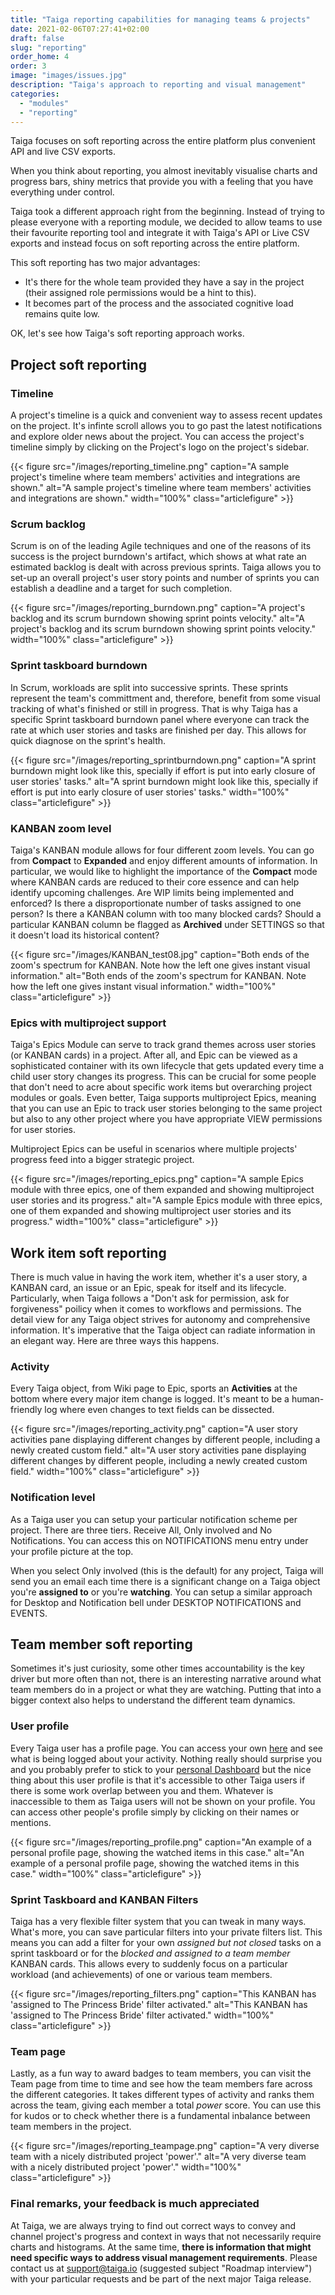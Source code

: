 ```yaml
---
title: "Taiga reporting capabilities for managing teams & projects"
date: 2021-02-06T07:27:41+02:00
draft: false
slug: "reporting"
order_home: 4
order: 3
image: "images/issues.jpg"
description: "Taiga's approach to reporting and visual management"
categories:
  - "modules"
  - "reporting"
---
```


Taiga focuses on soft reporting across the entire platform plus convenient API and live CSV exports.

When you think about reporting, you almost inevitably visualise charts and progress bars, shiny metrics that provide you with a feeling that you have everything under control.

Taiga took a different approach right from the beginning. Instead of trying to please everyone with a reporting module, we decided to allow teams to use their favourite reporting tool and integrate it with Taiga's API or Live CSV exports and instead focus on soft reporting across the entire platform.

This soft reporting has two major advantages:

- It's there for the whole team provided they have a say in the project (their assigned role permissions would be a hint to this).
- It becomes part of the process and the associated cognitive load remains quite low.

OK, let's see how Taiga's soft reporting approach works.

## Project soft reporting

### Timeline

A project's timeline is a quick and convenient way to assess recent updates on the project. It's infinte scroll allows you to go past the latest notifications and explore older news about the project. You can access the project's timeline simply by clicking on the Project's logo on the project's sidebar.

{{< figure src="/images/reporting_timeline.png" caption="A sample project's timeline where team members' activities and integrations are shown." alt="A sample project's timeline where team members' activities and integrations are shown." width="100%" class="articlefigure" >}}

### Scrum backlog

Scrum is on of the leading Agile techniques and one of the reasons of its success is the project burndown's artifact, which shows at what rate an estimated backlog is dealt with across previous sprints. Taiga allows you to set-up an overall project's user story points and number of sprints you can establish a deadline and a target for such completion.

{{< figure src="/images/reporting_burndown.png" caption="A project's backlog and its scrum burndown showing sprint points velocity." alt="A project's backlog and its scrum burndown showing sprint points velocity." width="100%" class="articlefigure" >}}

### Sprint taskboard burndown

In Scrum, workloads are split into successive sprints. These sprints represent the team's committment and, therefore, benefit from some visual tracking of what's finished or still in progress. That is why Taiga has a specific Sprint taskboard burndown panel where everyone can track the rate at which user stories and tasks are finished per day. This allows for quick diagnose on the sprint's health.

{{< figure src="/images/reporting_sprintburndown.png" caption="A sprint burndown might look like this, specially if effort is put into early closure of user stories' tasks." alt="A sprint burndown might look like this, specially if effort is put into early closure of user stories' tasks." width="100%" class="articlefigure" >}}

### KANBAN zoom level

Taiga's KANBAN module allows for four different zoom levels. You can go from **Compact** to **Expanded** and enjoy different amounts of information. In particular, we would like to highlight the importance of the **Compact** mode where KANBAN cards are reduced to their core essence and can help identify upcoming challenges. Are WIP limits being implemented and enforced? Is there a disproportionate number of tasks assigned to one person? Is there a KANBAN column with too many blocked cards? Should a particular KANBAN column be flagged as **Archived** under SETTINGS so that it doesn't load its historical content?

{{< figure src="/images/KANBAN_test08.jpg" caption="Both ends of the zoom's spectrum for KANBAN. Note how the left one gives instant visual information." alt="Both ends of the zoom's spectrum for KANBAN. Note how the left one gives instant visual information." width="100%" class="articlefigure" >}}


### Epics with multiproject support

Taiga's Epics Module can serve to track grand themes across user stories (or KANBAN cards) in a project. After all, and Epic can be viewed as a sophisticated container with its own lifecycle that gets updated every time a child user story changes its progress. This can be crucial for some people that don't need to acre about specific work items but overarching project modules or goals. Even better, Taiga supports multiproject Epics, meaning that you can use an Epic to track user stories belonging to the same project but also to any other project where you have appropriate VIEW permissions for user stories.

Multiproject Epics can be useful in scenarios where multiple projects' progress feed into a bigger strategic project.

{{< figure src="/images/reporting_epics.png" caption="A sample Epics module with three epics, one of them expanded and showing multiproject user stories and its progress." alt="A sample Epics module with three epics, one of them expanded and showing multiproject user stories and its progress." width="100%" class="articlefigure" >}}

## Work item soft reporting

There is much value in having the work item, whether it's a user story, a KANBAN card, an issue or an Epic, speak for itself and its lifecycle. Particularly, when Taiga follows a "Don't ask for permission, ask for forgiveness" poilicy when it comes to workflows and permissions. The detail view for any Taiga object strives for autonomy and comprehensive information. It's imperative that the Taiga object can radiate information in an elegant way. Here are three ways this happens.

### Activity

Every Taiga object, from Wiki page to Epic, sports an **Activities** at the bottom where every major item change is logged. It's meant to be a human-friendly log where even changes to text fields can be dissected.

{{< figure src="/images/reporting_activity.png" caption="A user story activities pane displaying different changes by different people, including a newly created custom field." alt="A user story activities pane displaying different changes by different people, including a newly created custom field." width="100%" class="articlefigure" >}}

### Notification level

As a Taiga user you can setup your particular notification scheme per project. There are three tiers. Receive All, Only involved and No Notifications. You can access this on NOTIFICATIONS menu entry under your profile picture at the top.

When you select Only involved (this is the default) for any project, Taiga will send you an email each time there is a significant change on a Taiga object you're **assigned to** or you're **watching**. You can setup a similar approach for Desktop and Notification bell under DESKTOP NOTIFICATIONS and EVENTS.

## Team member soft reporting

Sometimes it's just curiosity, some other times accountability is the key driver but more often than not, there is an interesting narrative around what team members do in a project or what they are watching. Putting that into a bigger context also helps to understand the different team dynamics.

### User profile

Every Taiga user has a profile page. You can access your own [here](https://tree.taiga.io/profile) and see what is being logged about your activity. Nothing really should surprise you and you probably prefer to stick to your [personal Dashboard](https://tree.taiga.io/) but the nice thing about this user profile is that it's accessible to other Taiga users if there is some work overlap between you and them. Whatever is inaccessible to them as Taiga users will not be shown on your profile.
You can access other people's profile simply by clicking on their names or mentions.

{{< figure src="/images/reporting_profile.png" caption="An example of a personal profile page, showing the watched items in this case." alt="An example of a personal profile page, showing the watched items in this case." width="100%" class="articlefigure" >}}


### Sprint Taskboard and KANBAN Filters

Taiga has a very flexible filter system that you can tweak in many ways. What's more, you can save particular filters into your private filters list. This means you can add a filter for your own *assigned but not closed* tasks on a sprint taskboard or for the *blocked and assigned to a team member* KANBAN cards. This allows every to suddenly focus on a particular workload (and achievements) of one or various team members.

{{< figure src="/images/reporting_filters.png" caption="This KANBAN has 'assigned to The Princess Bride' filter activated." alt="This KANBAN has 'assigned to The Princess Bride' filter activated." width="100%" class="articlefigure" >}}

### Team page

Lastly, as a fun way to award badges to team members, you can visit the Team page from time to time and see how the team members fare across the different categories. It takes different types of activity and ranks them across the team, giving each member a total *power* score. You can use this for kudos or to check whether there is a fundamental inbalance between team members in the project.

{{< figure src="/images/reporting_teampage.png" caption="A very diverse team with a nicely distributed project 'power'." alt="A very diverse team with a nicely distributed project 'power'." width="100%" class="articlefigure" >}}

### Final remarks, your feedback is much appreciated

At Taiga, we are always trying to find out correct ways to convey and channel project's progress and context in ways that not necessarily require charts and histograms. At the same time, **there is information that might need specific ways to address visual management requirements**. Please contact us at support@taiga.io (suggested subject "Roadmap interview") with your particular requests and be part of the next major Taiga release.
